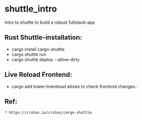 # shuttle_intro
Intro to shuttle to build a robust fullstack-app

## Rust Shuttle-installation:
   * cargo install cargo-shuttle
   * cargo shuttle run
   * cargo shuttle deploy --allow-dirty

## Live Reload Frontend:
   * cargo add tower-livereload
   allows to check frontend changes..

## Ref: 
    * https://crates.io/crates/cargo-shuttle
     

